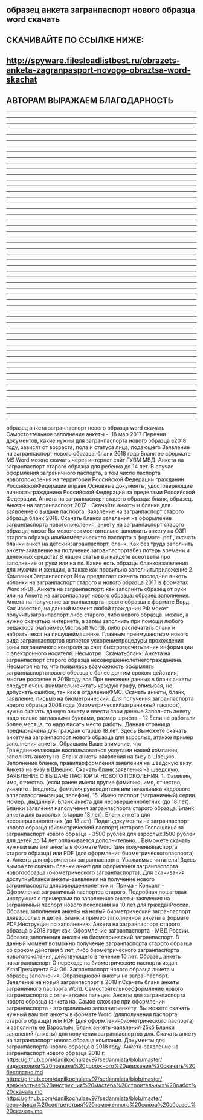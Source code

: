 образец анкета загранпаспорт нового образца word скачать
--------------------------------------------------
СКАЧИВАЙТЕ ПО ССЫЛКЕ НИЖЕ:
--------------------------------------------------
http://spyware.filesloadlistbest.ru/obrazets-anketa-zagranpasport-novogo-obraztsa-word-skachat
--------------------------------------------------
АВТОРАМ ВЫРАЖАЕМ БЛАГОДАРНОСТЬ
--------------------------------------------------
--------------------------------------------------
--------------------------------------------------
--------------------------------------------------
--------------------------------------------------
--------------------------------------------------
--------------------------------------------------
--------------------------------------------------
--------------------------------------------------
--------------------------------------------------
--------------------------------------------------
--------------------------------------------------
--------------------------------------------------
--------------------------------------------------
--------------------------------------------------
--------------------------------------------------
--------------------------------------------------
--------------------------------------------------
--------------------------------------------------
--------------------------------------------------
--------------------------------------------------
--------------------------------------------------
--------------------------------------------------
--------------------------------------------------
--------------------------------------------------
--------------------------------------------------
--------------------------------------------------
--------------------------------------------------
--------------------------------------------------
--------------------------------------------------
--------------------------------------------------
--------------------------------------------------
--------------------------------------------------
--------------------------------------------------
--------------------------------------------------
--------------------------------------------------
--------------------------------------------------
--------------------------------------------------
--------------------------------------------------
--------------------------------------------------
--------------------------------------------------
--------------------------------------------------
--------------------------------------------------
--------------------------------------------------
--------------------------------------------------
--------------------------------------------------
--------------------------------------------------
--------------------------------------------------
--------------------------------------------------
--------------------------------------------------
--------------------------------------------------
--------------------------------------------------
--------------------------------------------------
--------------------------------------------------
--------------------------------------------------
--------------------------------------------------
образец анкета загранпаспорт нового образца word скачать Самостоятельное заполнение анкеты -. 16 мар 2017  Перечни документов, какие нужны для загранпаспорта нового образца в2018 году, зависят от возраста, пола и статуса лица, подающего Заявление на загранпаспорт нового образца: бланк 2018 года  Бланк ее вформате MS Word можно скачать через интернет  сайт ГУВМ МВД. Анкета на загранпаспорт старого образца для ребенка до 14 лет. В случае оформления заграничного паспорта, в том числе паспорта новогопоколения на территории Российской Федерации гражданин РоссийскойФедерации вправе  Основные документы, удостоверяющие личностьгражданина Российской Федерации за пределами Российской Федерации. Анкета на загранпаспорт старого образца: бланк, образец. Анкеты на загранпаспорт 2017 - Скачайте анкеты и бланки для. заявление о выдаче паспорта. Заявление на загранпаспорт старого образца бланк 2018. Скачать бланки заявления на оформление загранпаспорта новогопоколения, анкету на загранпаспорт старого образца, также Вы можетесамостоятельно заполнить анкету на ОЗП старого образца илибиометрического паспорта в формате .pdf , скачать бланки анкет на детскийзагранпаспорт, бланк. Как без труда заполнить анкету-заявление на получение загранпаспортабез потерь времени и денежных средств? В нашей статье вы найдете всеответы про заполнение от руки или на пк. Какие есть образцы бланковзаявления для мужчин и женщин, а также как правильно заполнитьприложение  2. Компания Загранпаспорт New предлагает скачать последние анкеты ибланки на загранпаспорт старого и нового образца 2017 в форматах Word иPDF. Анкета на загранпаспорт: как заполнить образец от руки или на
Анкета на загранпаспорт нового образца: образец заполнения. Анкета на получение загранпаспорта нового образца в формате Ворд. Как известно, на данный момент любой гражданин РФ может получитьзагранпаспорт либо старого, либо нового образца.  можно, а нужно скачатьиз интернета, а затем заполнить при помощи любого редактора (например,Microsoft Word), либо распечатать бланк и набрать текст на пишущеймашинке. Главным преимуществом нового вида загранпаспортов является ускорениепроцедуры прохождения зоны пограничного контроля за счет быстрогосчитывания информации с электронного носителя. Несмотря . Скачатьбланк: Анкета на загранпаспорт старого образца несовершеннолетнегогражданина. Несмотря на то, что появилась возможность оформлять загранпаспортанового образца с более долгим сроком действия, многие россияне в 2018году все  При внесении данных в бланк анкеты следует очень внимательночитать каждую графу, вписывая, не допускать ошибок, так как в отделенииФМС. Скачать анкеты, бланк, заявление, письмо на биометрический. Для получения загранпаспорта нового образца 2008 года (биометрическийзаграничный паспорт), нужно скачать данную анкету и ввести свои данные.Заполнять анкету надо только заглавными буквами, размер шрифта - 12.Если не работали более месяца, то надо писать место работы. Данная страница предназначена для граждан старше 18 лет. Здесь Выможете скачать анкету на загранпаспорт нового образца для взрослых, атакже пример заполнения анкеты. Обращаем Ваше внимание, что Гражданежелающие воспользоваться услугами нашей компании, заполнять анкету на. Бланк анкеты заявления на визу в Швецию. Заполнение бланка, правилаоформления заявления на шведскую визу. Анкета на визу в Швецию. Скачать бланк заявления на шведскую. ЗАЯВЛЕНИЕ О ВЫДАЧЕ ПАСПОРТА НОВОГО ПОКОЛЕНИЯ. 1. Фамилия, имя, отчество. (если ранее имели другие фамилию, имя, отчество, укажите . (подпись, фамилия руководителя или начальника кадрового аппаратаорганизации, телефон). 15. Имею паспорт (заграничный) серии. Номер. ,выданный. Бланк анкета для несовершеннолетних (до 18 лет). Бланки заявления наполучения загранпаспорта старого образца: Бланк анкета для взрослых (старше 18 лет). Бланк анкета для несовершеннолетних (до 18 лет). Податьдокументы на загранпаспорт нового образца (биометрический паспорт) истарого
Госпошлина за загранпаспорт нового образца - 3500 рублей для взрослых,1500 рублей для детей до 14 лет оплачивается дополнительно. . Выможете скачать нужный вам тип анкеты в формате Word (для полученияпаспорта старого образца) или PDF (для оформления биометрическогопаспорта) и. Анкеты для оформления загранпаспорта. Уважаемые читатели! Здесь выможете скачать бланки анкет для оформления загранпаспорта новогообразца (биометрического загранпаспорта). Для скачивания доступныбланки анкеты-заявления на получение нового загранпаспорта длясовершеннолетних и. Прима - Консалт - Оформление заграничный паспортов старого. Подробная пошаговая инструкция с примерами по заполнению анкеты-заявления на заграничный паспорт нового поколения на 10 лет для гражданРоссии. Образец заполнения анкеты на новый биометрический загранпаспорт длявзрослых и детей. Бланк и пример заполненной анкеты в формате PDF.Инструкция по заполнению. Анкета на загранпаспорт старого образца в 2018 году: как. Оформление загранпаспорта - МВД России. Образец заполнения анкеты на биометрический загранпаспорт. В данный момент возможно получение загранпаспорта старого образца со сроком действия 5 лет, либо биометрического загранпаспорта новогопоколения, действующего в течение 10 лет. Образец анкеты назагранпаспорт О переходе на биометрические паспорта издан УказПрезидента РФ Об. Загранпаспорт нового образца анкета и образец заполнения. Образецновой анкеты на загранпаспорт. Заявление на новый загранпаспорт в 2018 г.Скачать бланк анкеты заграничного паспорта Word. Самостоятельноеоформление нового загранпаспорта с отпечатками пальцев. Анкеты для загранпаспорта нового образца (анкета на. Самое сложное при оформлении загранпаспорта - это правильно заполнитьанкету.  Вы можете скачать нужный вам тип анкеты в формате Word (дляполучения паспорта старого образца) или PDF (для оформлениябиометрического паспорта) и заполнить ее  Взрослым, Бланк анкеты-заявления 25кб
Бланки заявлений (анкеты) для получения загранпаспортов для. Скачать анкету на загранпаспорт нового образца  компания. Документы для загранпаспорта нового образца в 2018 году. Анкета-заявление на загранпаспорт нового образца 2018 г.
https://github.com/danilkochulaev97/sedanmiata/blob/master/видеоролики%20правила%20дорожного%20движения%20скачать%20бесплатно.md
https://github.com/danilkochulaev97/sedanmiata/blob/master/должностная%20инструкция%20мастера%20строительных%20работ%20скачать.md
https://github.com/danilkochulaev97/sedanmiata/blob/master/сертификат%20соответствия%20таможенного%20союза%20образец%20скачать.md